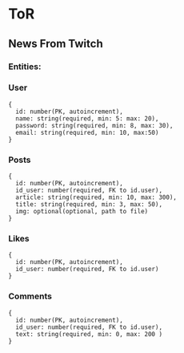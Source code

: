# ToR
## News From Twitch
### Entities:
### User
```
{
  id: number(PK, autoincrement),
  name: string(required, min: 5: max: 20),
  password: string(required, min: 8, max: 30),
  email: string(required, min: 10, max:50)
}

```
### Posts
```
{
  id: number(PK, autoincrement),
  id_user: number(required, FK to id.user),
  article: string(required, min: 10, max: 300),
  title: string(required, min: 3, max: 50),
  img: optional(optional, path to file)
}

```
### Likes
```
{
  id: number(PK, autoincrement),
  id_user: number(required, FK to id.user)
}

```
### Comments
```
{
  id: number(PK, autoincrement),
  id_user: number(required, FK to id.user),
  text: string(required, min: 0, max: 200 )
}

```